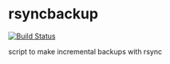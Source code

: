 # rsyncbackup

[![Build Status](https://travis-ci.org/sinfallas/rsyncbackup.svg?branch=master)](https://travis-ci.org/sinfallas/rsyncbackup)

script to make incremental backups with rsync
